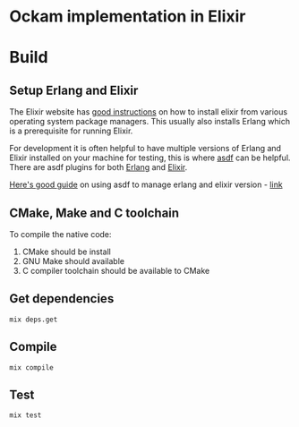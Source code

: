 # Ockam implementation in Elixir

# Build

## Setup Erlang and Elixir

The Elixir website has [good instructions](https://elixir-lang.org/install.html)
on how to install elixir from various operating system package managers. This
usually also installs Erlang which is a prerequisite for running Elixir.

For development it is often helpful to have multiple versions of Erlang and
Elixir installed on your machine for testing, this is where [asdf](https://asdf-vm.com/)
can be helpful. There are asdf plugins for both [Erlang](https://github.com/asdf-vm/asdf-erlang)
and [Elixir](https://github.com/asdf-vm/asdf-elixir).

[Here's good guide](https://thinkingelixir.com/install-elixir-using-asdf/) on using
asdf to manage erlang and elixir version - [link](https://thinkingelixir.com/install-elixir-using-asdf/)

## CMake, Make and C toolchain

To compile the native code:
1. CMake should be install
2. GNU Make should available
3. C compiler toolchain should be available to CMake

## Get dependencies

```
mix deps.get
```

## Compile

```
mix compile
```

## Test

```
mix test
```
